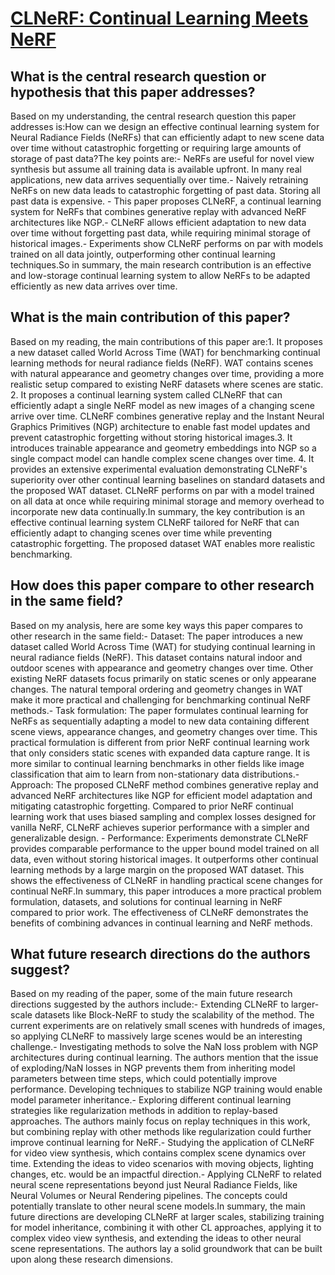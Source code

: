 # [CLNeRF: Continual Learning Meets NeRF](https://arxiv.org/abs/2308.14816)

## What is the central research question or hypothesis that this paper addresses?

Based on my understanding, the central research question this paper addresses is:How can we design an effective continual learning system for Neural Radiance Fields (NeRFs) that can efficiently adapt to new scene data over time without catastrophic forgetting or requiring large amounts of storage of past data?The key points are:- NeRFs are useful for novel view synthesis but assume all training data is available upfront. In many real applications, new data arrives sequentially over time.- Naively retraining NeRFs on new data leads to catastrophic forgetting of past data. Storing all past data is expensive. - This paper proposes CLNeRF, a continual learning system for NeRFs that combines generative replay with advanced NeRF architectures like NGP.- CLNeRF allows efficient adaptation to new data over time without forgetting past data, while requiring minimal storage of historical images.- Experiments show CLNeRF performs on par with models trained on all data jointly, outperforming other continual learning techniques.So in summary, the main research contribution is an effective and low-storage continual learning system to allow NeRFs to be adapted efficiently as new data arrives over time.


## What is the main contribution of this paper?

Based on my reading, the main contributions of this paper are:1. It proposes a new dataset called World Across Time (WAT) for benchmarking continual learning methods for neural radiance fields (NeRF). WAT contains scenes with natural appearance and geometry changes over time, providing a more realistic setup compared to existing NeRF datasets where scenes are static. 2. It proposes a continual learning system called CLNeRF that can efficiently adapt a single NeRF model as new images of a changing scene arrive over time. CLNeRF combines generative replay and the Instant Neural Graphics Primitives (NGP) architecture to enable fast model updates and prevent catastrophic forgetting without storing historical images.3. It introduces trainable appearance and geometry embeddings into NGP so a single compact model can handle complex scene changes over time. 4. It provides an extensive experimental evaluation demonstrating CLNeRF's superiority over other continual learning baselines on standard datasets and the proposed WAT dataset. CLNeRF performs on par with a model trained on all data at once while requiring minimal storage and memory overhead to incorporate new data continually.In summary, the key contribution is an effective continual learning system CLNeRF tailored for NeRF that can efficiently adapt to changing scenes over time while preventing catastrophic forgetting. The proposed dataset WAT enables more realistic benchmarking.


## How does this paper compare to other research in the same field?

Based on my analysis, here are some key ways this paper compares to other research in the same field:- Dataset: The paper introduces a new dataset called World Across Time (WAT) for studying continual learning in neural radiance fields (NeRF). This dataset contains natural indoor and outdoor scenes with appearance and geometry changes over time. Other existing NeRF datasets focus primarily on static scenes or only appearane changes. The natural temporal ordering and geometry changes in WAT make it more practical and challenging for benchmarking continual NeRF methods.- Task formulation: The paper formulates continual learning for NeRFs as sequentially adapting a model to new data containing different scene views, appearance changes, and geometry changes over time. This practical formulation is different from prior NeRF continual learning work that only considers static scenes with expanded data capture range. It is more similar to continual learning benchmarks in other fields like image classification that aim to learn from non-stationary data distributions.- Approach: The proposed CLNeRF method combines generative replay and advanced NeRF architectures like NGP for efficient model adaptation and mitigating catastrophic forgetting. Compared to prior NeRF continual learning work that uses biased sampling and complex losses designed for vanilla NeRF, CLNeRF achieves superior performance with a simpler and generalizable design. - Performance: Experiments demonstrate CLNeRF provides comparable performance to the upper bound model trained on all data, even without storing historical images. It outperforms other continual learning methods by a large margin on the proposed WAT dataset. This shows the effectiveness of CLNeRF in handling practical scene changes for continual NeRF.In summary, this paper introduces a more practical problem formulation, datasets, and solutions for continual learning in NeRF compared to prior work. The effectiveness of CLNeRF demonstrates the benefits of combining advances in continual learning and NeRF methods.


## What future research directions do the authors suggest?

Based on my reading of the paper, some of the main future research directions suggested by the authors include:- Extending CLNeRF to larger-scale datasets like Block-NeRF to study the scalability of the method. The current experiments are on relatively small scenes with hundreds of images, so applying CLNeRF to massively large scenes would be an interesting challenge.- Investigating methods to solve the NaN loss problem with NGP architectures during continual learning. The authors mention that the issue of exploding/NaN losses in NGP prevents them from inheriting model parameters between time steps, which could potentially improve performance. Developing techniques to stabilize NGP training would enable model parameter inheritance.- Exploring different continual learning strategies like regularization methods in addition to replay-based approaches. The authors mainly focus on replay techniques in this work, but combining replay with other methods like regularization could further improve continual learning for NeRF.- Studying the application of CLNeRF for video view synthesis, which contains complex scene dynamics over time. Extending the ideas to video scenarios with moving objects, lighting changes, etc. would be an impactful direction.- Applying CLNeRF to related neural scene representations beyond just Neural Radiance Fields, like Neural Volumes or Neural Rendering pipelines. The concepts could potentially translate to other neural scene models.In summary, the main future directions are developing CLNeRF at larger scales, stabilizing training for model inheritance, combining it with other CL approaches, applying it to complex video view synthesis, and extending the ideas to other neural scene representations. The authors lay a solid groundwork that can be built upon along these research dimensions.
